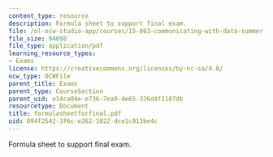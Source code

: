 ```yaml
---
content_type: resource
description: Formula sheet to support final exam.
file: /ol-ocw-studio-app/courses/15-063-communicating-with-data-summer-2003/094f25423f6ce2621022dce1c913be4c_formulasheetforfinal.pdf
file_size: 94098
file_type: application/pdf
learning_resource_types:
- Exams
license: https://creativecommons.org/licenses/by-nc-sa/4.0/
ocw_type: OCWFile
parent_title: Exams
parent_type: CourseSection
parent_uid: e14ca04e-e736-7ea9-4e65-376d4f1187db
resourcetype: Document
title: formulasheetforfinal.pdf
uid: 094f2542-3f6c-e262-1022-dce1c913be4c
---
```

Formula sheet to support final exam.